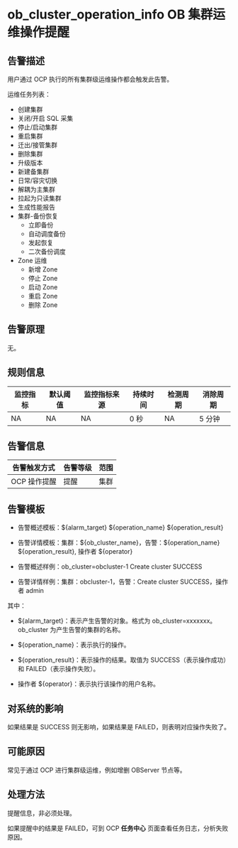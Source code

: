 # ob_cluster_operation_info OB 集群运维操作提醒

## 告警描述

用户通过 OCP 执行的所有集群级运维操作都会触发此告警。

运维任务列表：

* 创建集群
* 关闭/开启 SQL 采集
* 停止/启动集群
* 重启集群
* 迁出/接管集群
* 删除集群
* 升级版本
* 新建备集群
* 日常/容灾切换
* 解耦为主集群
* 拉起为只读集群
* 生成性能报告
* 集群-备份恢复
  * 立即备份
  * 自动调度备份
  * 发起恢复
  * 二次备份调度
* Zone 运维
  * 新增 Zone
  * 停止 Zone
  * 启动 Zone
  * 重启 Zone
  * 删除 Zone

## 告警原理

无。

## 规则信息

| 监控指标 | 默认阈值 | 监控指标来源 | 持续时间 | 检测周期 | 消除周期 |
| -------- | -------- | ------------ | -------- | -------- | -------- |
| NA       | NA       | NA           | 0 秒     | NA       | 5 分钟   |

## 告警信息

| 告警触发方式 | 告警等级 | 范围 |
| ------------ | -------- | ---- |
| OCP 操作提醒 | 提醒     | 集群 |

## 告警模板

* 告警概述模板：\${alarm_target} \${operation_name} \${operation_result}

* 告警详情模板：集群：\${ob_cluster_name}，告警：\${operation_name} \${operation_result}, 操作者 ${operator}

* 告警概述样例：ob_cluster=obcluster-1 Create cluster SUCCESS

* 告警详情样例：集群：obcluster-1，告警：Create cluster SUCCESS，操作者 admin

其中：

* ${alarm_target}：表示产生告警的对象。格式为 ob_cluster=xxxxxxx。ob_cluster 为产生告警的集群的名称。

* ${operation_name}：表示执行的操作。

* ${operation_result}：表示操作的结果。取值为 SUCCESS（表示操作成功）和 FAILED（表示操作失败）。

* 操作者 ${operator}：表示执行该操作的用户名称。

## 对系统的影响

如果结果是 SUCCESS 则无影响，如果结果是 FAILED，则表明对应操作失败了。

## 可能原因

常见于通过 OCP 进行集群级运维，例如增删 OBServer 节点等。

## 处理方法

提醒信息，非必须处理。

如果提醒中的结果是 FAILED，可到 OCP **任务中心** 页面查看任务日志，分析失败原因。
